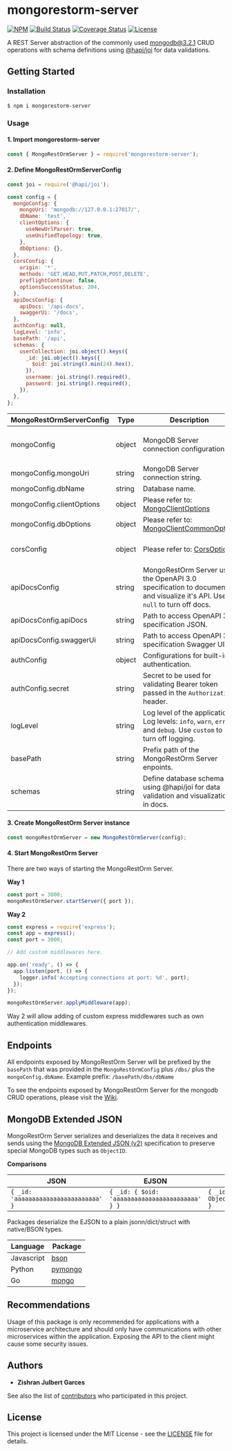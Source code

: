 # mongorestorm-server
[![NPM](https://img.shields.io/npm/v/mongorestorm-server)](https://www.npmjs.com/package/mongorestorm-server) [![Build Status](https://travis-ci.org/zishone/mongorestorm-server.svg?branch=master)](https://travis-ci.org/zishone/mongorestorm-server) [![Coverage Status](https://coveralls.io/repos/github/zishone/mongorestorm-server/badge.svg?branch=master)](https://coveralls.io/github/zishone/mongorestorm-server?branch=master) [![License](https://img.shields.io/npm/l/mongorestorm-server)](https://github.com/zishone/mongorestorm-server/blob/master/LICENSE)

A REST Server abstraction of the commonly used [mongodb@3.2.1](https://www.npmjs.com/package/mongodb) CRUD operations with schema definitions using [@hapi/joi](https://www.npmjs.com/package/@hapi/joi) for data validations.

## Getting Started
### Installation
```shell
$ npm i mongorestorm-server
```

### Usage
#### 1. Import mongorestorm-server
```javascript
const { MongoRestOrmServer } = require('mongorestorm-server');
```
#### 2. Define MongoRestOrmServerConfig
```javascript
const joi = require('@hapi/joi');

const config = {
  mongoConfig: {
    mongoUri: 'mongodb://127.0.0.1:27017/',
    dbName: 'test',
    clientOptions: {
      useNewUrlParser: true,
      useUnifiedTopology: true,
    },
    dbOptions: {},
  },
  corsConfig: {
    origin: '*',
    methods: 'GET,HEAD,PUT,PATCH,POST,DELETE',
    preflightContinue: false,
    optionsSuccessStatus: 204,
  },
  apiDocsConfig: {
    apiDocs: '/api-docs',
    swaggerUi: '/docs',
  },
  authConfig: null,
  logLevel: 'info',
  basePath: '/api',
  schemas: {
    userCollection: joi.object().keys({
      _id: joi.object().keys({
        $oid: joi.string().min(24).hex(),
      }),
      username: joi.string().required(),
      password: joi.string().required(),
    }),
  },
};
```

| MongoRestOrmServerConfig      | Type   | Description | Default                    |
|------------------------------ |------- |------------ |--------------------------- |
| mongoConfig                   | object | MongoDB Server connection configurations.            | `{ mongoUri: 'mongodb://127.0.0.1:27017/', dbName: 'test', clientOptions: { useNewUrlParser: true, useUnifiedTopology: true } }` |
| mongoConfig.mongoUri          | string | MongoDB Server connection string.            | `'mongodb://127.0.0.1:27017/'` |
| mongoConfig.dbName            | string | Database name.            | `'test'`                       |
| mongoConfig.clientOptions     | object | Please refer to: [MongoClientOptions](http://mongodb.github.io/node-mongodb-native/3.2/api/MongoClient.html#.connect) | `{ useNewUrlParser: true, useUnifiedTopology: true }`	                     |
| mongoConfig.dbOptions         | object | Please refer to: [MongoClientCommonOption](http://mongodb.github.io/node-mongodb-native/3.2/api/MongoClient.html#db)  | `{}` 	                     |
| corsConfig                    | object | Please refer to: [CorsOptions](https://www.npmjs.com/package/cors#configuration-options)                              | `{ origin: '*', methods: 'GET,HEAD,PUT,PATCH,POST,DELETE', preflightContinue: false, optionsSuccessStatus: 204 }` 	                     |
| apiDocsConfig                 | string | MongoRestOrm Server uses the OpenAPI 3.0 specification to document and visualize it's API. Use `null` to turn off docs.            | `{ apiDocs: '/api-docs', swaggerUi: '/docs' }`                 |
| apiDocsConfig.apiDocs         | string | Path to access OpenAPI 3.0 specification JSON.            | `'/api-docs'`                  |
| apiDocsConfig.swaggerUi       | string | Path to access OpenAPI 3.0 specification Swagger UI.            | `'/docs'`                     |
| authConfig                    | object | Configurations for built-in authentication.            | `null`                       |
| authConfig.secret             | string | Secret to be used for validating Bearer token passed in the `Authorization` header.            | `'secret'`                     |
| logLevel                      | string | Log level of the application. Log levels: `info`, `warn`, `error`, and `debug`. Use `custom` to turn off logging.            | `'info'`                       |
| basePath                      | string | Prefix path of the MongoRestOrm Server enpoints.            | `''`                         |
| schemas                       | string | Define database schema using @hapi/joi for data validation and visualization in docs.            | `{}`                       |

#### 3. Create MongoRestOrm Server instance
```javascript
const mongoRestOrmServer = new MongoRestOrmServer(config);
```

#### 4. Start MongoRestOrm Server
There are two ways of starting the MongoRestOrm Server.

**Way 1**
```javascript
const port = 3000;
mongoRestOrmServer.startServer({ port });
```
**Way 2**
```javascript
const express = require('express');
const app = express();
const port = 3000;

// Add custom middlewares here.

app.on('ready', () => {
  app.listen(port, () => {
    logger.info('Accepting connections at port: %d', port);
  });
});

mongoRestOrmServer.applyMiddleware(app);
```
Way 2 will allow adding of custom express middlewares such as own authentication middlewares.

## Endpoints
All endpoints exposed by MongoRestOrm Server will be prefixed by the `basePath` that was provided in the `MongoRestOrmConfig` plus `/dbs/` plus the `mongoConfig.dbName`. Example prefix: `/basePath/dbs/dbName`

To see the endpoints exposed by MongoRestOrm Server for the mongodb CRUD operations, please visit the [Wiki](https://github.com/zishone/mongorestorm-server/wiki/Endpoints).


## MongoDB Extended JSON
MongoRestOrm Server serializes and deserializes the data it receives and sends using the [MongoDB Extended JSON (v2)](https://docs.mongodb.com/manual/reference/mongodb-extended-json/) specification to preserve special MongoDB types such as `ObjectID`.

**Comparisons**

| JSON                                  | EJSON                                           | BSON                                            |
|-------------------------------------- |------------------------------------------------ |------------------------------------------------ |
| `{ _id: 'aaaaaaaaaaaaaaaaaaaaaaaa' }` | `{ _id: { $oid: 'aaaaaaaaaaaaaaaaaaaaaaaa' } }` | `{ _id: ObjectId('aaaaaaaaaaaaaaaaaaaaaaaa') }` |

Packages deserialize the EJSON to a plain jsonn/dict/struct with native/BSON types.

| Language   | Package |
|----------- |-------- |
| Javascript | [bson](https://www.npmjs.com/package/bson) |
| Python     | [pymongo](https://pypi.org/project/pymongo/) |
| Go         | [mongo](https://go.mongodb.org/mongo-driver/mongo/) |

## Recommendations
Usage of this package is only recommended for applications with a microservice architecture and should only have communications with other microservices within the application. Exposing the API to the client might cause some security issues.

## Authors
* **Zishran Julbert Garces**

See also the list of [contributors](https://github.com/zishone/mongorestorm-server/contributors) who participated in this project.

## License
This project is licensed under the MIT License - see the [LICENSE](https://github.com/zishone/mongorestorm-server/blob/master/LICENSE) file for details.